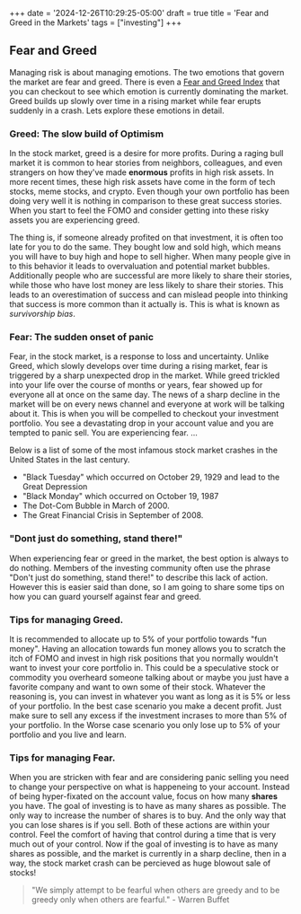 +++
date = '2024-12-26T10:29:25-05:00'
draft = true
title = 'Fear and Greed in the Markets'
tags = ["investing"]
+++

## Fear and Greed
Managing risk is about managing emotions. The two emotions that govern the market are fear and greed.  There is even a [Fear and Greed Index](https://feargreedmeter.com/) that you can checkout to see which emotion is currently dominating the market. Greed builds up slowly over time in a rising market while fear erupts suddenly in a crash. Lets explore these emotions in detail.

### Greed: The slow build of Optimism
In the stock market, greed is a desire for more profits. During a raging bull market it is common to hear stories from neighbors, colleagues, and even strangers on how they've made **enormous** profits in high risk assets. In more recent times, these high risk assets have come in the form of tech stocks, meme stocks, and crypto. Even though your own portfolio has been doing very well it is nothing in comparison to these great success stories. When you start to feel the FOMO and consider getting into these risky assets you are experiencing greed. 

The thing is, if someone already profited on that investment, it is often too late for you to do the same. They bought low and sold high, which means you will have to buy high and hope to sell higher. When many people give in to this behavior it leads to overvaluation and potential market bubbles. 
Additionally people who are successful are more likely to share their stories, while those who have lost money are less likely to share their stories. This leads to an overestimation of success and can mislead people into thinking that success is more common than it actually is. This is what is known as *survivorship bias*.

### Fear: The sudden onset of panic
Fear, in the stock market, is a response to loss and uncertainty. Unlike Greed, which slowly develops over time during a rising market, fear is triggered by a sharp unexpected drop in the market. While greed trickled into your life over the course of months or years, fear showed up for everyone all at once on the same day. The news of a sharp decline in the market will be on every news channel and everyone at work will be talking about it. This is when you will be compelled to checkout your investment portfolio. You see a devastating drop in your account value and you are tempted to panic sell. You are experiencing fear. ...

Below is a list of some of the most infamous stock market crashes in the United States in the last century.
- "Black Tuesday" which occurred on October 29, 1929 and lead to the Great Depression
- "Black Monday" which occurred on October 19, 1987
- The Dot-Com Bubble in March of 2000.
- The Great Financial Crisis in September of 2008. 

### "Dont just do something, stand there!"
When experiencing fear or greed in the market, the best option is always to do nothing. Members of the investing community often use the phrase "Don't just do something, stand there!" to describe this lack of action. However this is easier said than done, so I am going to share some tips on how you can guard yourself against fear and greed.

### Tips for managing Greed.
It is recommended to allocate up to 5% of your portfolio towards "fun money". Having an allocation towards fun money allows you to scratch the itch of FOMO and invest in high risk positions that you normally wouldn't want to invest your core portfolio in. This could be a speculative stock or commodity you overheard someone talking about or maybe you just have a favorite company and want to own some of their stock. Whatever the reasoning is, you can invest in whatever you want as long as it is 5% or less of your portfolio. In the best case scenario you make a decent profit. Just make sure to sell any excess if the investment incrases to more than 5% of your portfolio. In the Worse case scenario you only lose up to 5% of your portfolio and you live and learn.

### Tips for managing Fear.
When you are stricken with fear and are considering panic selling you need to change your perspective on what is happeneing to your account. Instead of being hyper-fixated on the account value, focus on how many **shares** you have. The goal of investing is to have as many shares as possible. The only way to increase the number of shares is to buy. And the only way that you can lose shares is if you sell. Both of these actions are within your control. Feel the comfort of having that control during a time that is very much out of your control. Now if the goal of investing is to have as many shares as possible, and the market is currently in a sharp decline, then in a way, the stock market crash can be percieved as huge blowout sale of stocks! 

> "We simply attempt to be fearful when others are greedy and to be greedy only when others are fearful." - Warren Buffet